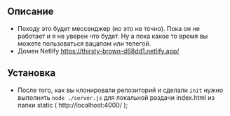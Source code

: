 ## Описание

- Походу это будет мессенджер (но это не точно). Пока он не работает и я не уверен что будет. Ну а пока какое то время вы можете пользоваться вацапом или телегой. 
- Домен Netlify https://thirsty-brown-d68dd1.netlify.app/


## Установка

- После того, как вы клонировали репозиторий и сделали `init`  нужно выполнить  `node ./server.js` для  локальной раздачи index.html из папки static ( http://localhost:4000/ );
